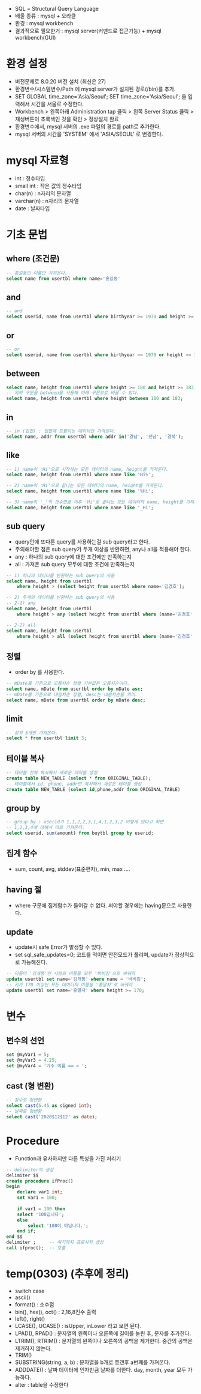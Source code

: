 - SQL = Structural Query Language
- 배울 종류 : mysql + 오라클
- 환경 : mysql workbench
- 결과적으로 필요한거 : mysql server(커맨드로 접근가능) + mysql workbench(GUI)

# 환경 설정
- 버전문제로 8.0.20 버전 설치 (최신은 27)
- 환경변수/시스템변수/Path 에 mysql server가 설치된 경로(/bin)를 추가.
- SET GLOBAL time_zone='Asia/Seoul'; SET time_zone='Asia/Seoul'; 을 입력해서 시간을 서울로 수정한다.
- Workbench > 왼쪽아래 Administration tap 클릭 > 왼쪽 Server Status 클릭 > 재생버튼이 초록색인 것을 확인 > 정상설치 완료
- 환경변수에서, mysql 서버의 .exe 파일의 경로를 path로 추가한다.
- mysql 서버의 시간을 'SYSTEM' 에서 'ASIA/SEOUL' 로 변경한다.

# mysql 자료형
- int : 정수타입
- small int : 작은 값의 정수타입
- char(n) : n자리의 문자열
- varchar(n) : n자리의 문자열
- date : 날짜타입

# 기초 문법
## where (조건문)
```sql
-- 홍길동인 이름만 가져온다.
select name from usertbl where name='홍길동'
```
## and
```sql
-- and
select userid, name from usertbl where birthyear >= 1970 and height >= 182;
```
## or
```sql
-- or
select userid, name from usertbl where birthyear >= 1970 or height >= 182;
```
## between
```sql
select name, height from usertbl where height >= 180 and height >= 183;
-- 위의 구문을 between을 사용해 아래 구문으로 바꿀 수 있다.
select name, height from usertbl where height between 180 and 183;
```
## in
```sql
-- in (집합) : 집합에 포함되는 데이터만 가져온다.
select name, addr from usertbl where addr in('경남', '전남', '경북');
```
## like 
```sql
-- 1) name이 'Hi'으로 시작하는 모든 데이터의 name, height를 가져온다.
select name, height from usertbl where name like 'Hi%';

-- 2) name이 'Hi'으로 끝나는 모든 데이터의 name, height를 가져온다.
select name, height from usertbl where name like '%Hi';

-- 3) name이 '_'의 갯수만큼 이후 'Hi'로 끝나는 모든 데이터의 name, height를 가져온다.
select name, height from usertbl where name like '_Hi';
```

## sub query
- query안에 또다른 query를 사용하는걸 sub query라고 한다.
- 주의해야할 점은 sub query가 두개 이상을 반환하면, any나 all을 적용해야 한다.
- any : 하나의 sub query에 대한 조건에만 만족하는지
- all : 가져온 sub query 모두에 대한 조건에 만족하는지
```sql
-- 1) 하나의 데이터를 반환하는 sub query의 사용
select name, height from usertbl
	where height > (select height from usertbl where name='김경호');

-- 2) 두개의 데이터를 반환하는 sub query의 사용
-- 2-1) any
select name, height from usertbl
	where height > any (select height from usertbl where (name='김경호' or name='은지원'));

-- 2-2) all
select name, height from usertbl
	where height > all (select height from usertbl where (name='김경호' or name='은지원'));
```

## 정렬
- order by 를 사용한다.
```sql
-- mDate를 기준으로 오름차순 정렬 기본값은 오름차순이다.
select name, mDate from usertbl order by mDate asc;
-- mDate를 기준으로 내림차순 정렬, desc는 내림차순을 의미.
select name, mDate from usertbl order by mDate desc;
```

## limit
```sql
-- 상위 3개만 가져온다.
select * from usertbl limit 3;
```

## 테이블 복사
```sql
-- 테이블 전체 복사해서 새로운 테이블 생성
create table NEW_TABLE (select * from ORIGINAL_TABLE);
-- 테이블에서 id, phone, addr만 복사해서 새로운 테이블 생성
create table NEW_TABLE (select id,phone,addr from ORIGINAL_TABLE)
```

## group by
```sql
-- group by : userid가 1,1,2,2,3,1,4,1,2,3,2 이렇게 있다고 하면
-- 1,2,3,4에 대해서 따로 가져온다.
select userid, sum(amount) from buytbl group by userid;
```

## 집계 함수
- sum, count, avg, stddev(표준편차), min, max ....

## having 절
- where 구문에 집계함수가 들어갈 수 없다. 써야할 경우에는 having문으로 사용한다.

## update
- update시 safe Error가 발생할 수 있다.
- set sql_safe_updates=0; 코드를 먹이면 안전모드가 풀리며, update가 정상적으로 가능해진다.
```sql
-- 이름이 '김개똥'인 사람의 이름을 모두 '바비킴'으로 바꿔라
update usertbl set name='김개똥' where name = '바비킴';
-- 키가 170 이상인 모든 데이터의 이름을 '홍말자'로 바꿔라
update usertbl set name='홍말자' where height >= 170;
```


# 변수
## 변수의 선언
```sql
set @myVar1 = 5;
set @myVar3 = 4.25;
set @myVar4 = '가수 이름 == > ';
```

## cast (형 변환)
```sql
-- 정수로 형변환
select cast(5.45 as signed int);
-- 날짜로 형변환
select cast('2020$12$12' as date);
```

# Procedure
- Function과 유사하지만 다른 특성을 가진 처리기
```sql
-- delimiter의 생성
delimiter $$
create procedure ifProc()
begin 
	declare var1 int;	
    set var1 = 100;		
    
    if var1 = 100 then 	
	select '100입니다';
	else
		select '100이 아닙니다.';
	end if;
end $$
delimiter ;		-- 여기까지 프로시저 생성
call ifproc();	-- 호출
```


# temp(0303) (추후에 정리)
- switch case
- ascii()
- format() : 소수점
- bin(), hex(), oct() : 2,16,8진수 출력
- left(), right()
- LCASE(), UCASE() : isUpper, inLower 라고 보면 된다.
- LPAD(), RPAD() : 문자열의 왼쪽이나 오른쪽에 길이를 늘린 후, 문자를 추가한다.
- LTRIM(), RTRIM() : 문자열의 왼쪽이나 오른쪽의 공백을 제거한다. 중간의 공백은 제거하지 않는다.
- TRIM()
- SUBSTRING(string, a, b) : 문자열을 b개로 쪼갠후 a번째를 가져온다.
- ADDDATE() : 날짜 데이터에 인자만큼 날짜를 더한다. day, month, year 모두 가능하다.
- alter : table을 수정한다

